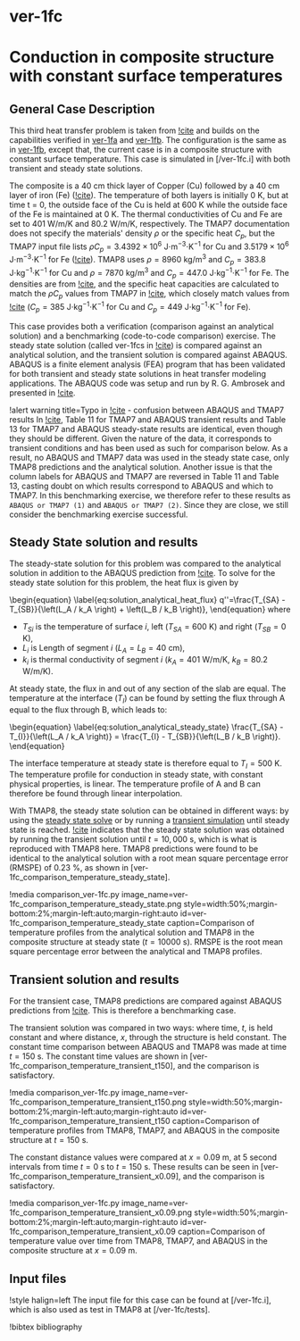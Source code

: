 # ver-1fc

# Conduction in composite structure with constant surface temperatures

## General Case Description

This third heat transfer problem is taken from [!cite](ambrosek2008verification) and builds on the capabilities verified in [ver-1fa](ver-1fa.md) and [ver-1fb](ver-1fb.md).
The configuration is the same as in [ver-1fb](ver-1fb.md), except that, the current case is in a composite structure with constant surface temperature. This case is simulated in [/ver-1fc.i] with both transient and steady state solutions.

The composite is a 40 cm thick layer of Copper (Cu) followed by a 40 cm layer of iron (Fe) ([!cite](ambrosek2008verification)). The temperature of both layers is initially 0 K, but at time t = 0, the outside face of the Cu is held at 600 K while the outside face of the Fe is maintained at 0 K.
The thermal conductivities of Cu and Fe are set to 401 W/m/K and 80.2 W/m/K, respectively. The TMAP7 documentation does not specify the materials' density $\rho$ or the specific heat $C_p$, but the TMAP7 input file lists $\rho C_p = 3.4392 \times 10^6$ J$\cdot$m$^{-3}\cdot$K$^{-1}$ for Cu and $3.5179 \times 10^6$ J$\cdot$m$^{-3}\cdot$K$^{-1}$ for Fe ([!cite](ambrosek2008verification)). TMAP8 uses $\rho = 8960$ kg/m$^{3}$ and $C_p =  383.8$ J$\cdot$kg$^{-1}\cdot$K$^{-1}$ for Cu and $\rho = 7870$ kg/m$^{3}$ and $C_p = 447.0$ J$\cdot$kg$^{-1}\cdot$K$^{-1}$ for Fe. The densities are from [!cite](Haynes2015), and the specific heat capacities are calculated to match the $\rho C_p$ values from TMAP7 in [!cite](ambrosek2008verification), which closely match values from [!cite](Haynes2015) ($C_p =  385$ J$\cdot$kg$^{-1}\cdot$K$^{-1}$ for Cu and $C_p =  449$ J$\cdot$kg$^{-1}\cdot$K$^{-1}$ for Fe).

This case provides both a verification (comparison against an analytical solution) and a benchmarking (code-to-code comparison) exercise. The steady state solution (called ver-1fcs in [!cite](ambrosek2008verification)) is compared against an analytical solution, and the transient solution is compared against ABAQUS. ABAQUS is a finite element analysis (FEA) program that has been validated for both transient and steady state solutions in heat transfer modeling applications. The ABAQUS code was setup and run by R. G. Ambrosek and presented in [!cite](ambrosek2008verification).

!alert warning title=Typo in [!cite](ambrosek2008verification) - confusion between ABAQUS and TMAP7 results
In [!cite](ambrosek2008verification), Table 11 for TMAP7 and ABAQUS transient results and Table 13 for TMAP7 and ABAQUS steady-state results are identical, even though they should be different. Given the nature of the data, it corresponds to transient conditions and has been used as such for comparison below. As a result, no ABAQUS and TMAP7 data was used in the steady state case, only TMAP8 predictions and the analytical solution.
Another issue is that the column labels for ABAQUS and TMAP7 are reversed in Table 11 and Table 13, casting doubt on which results correspond to ABAQUS and which to TMAP7. In this benchmarking exercise, we therefore refer to these results as `ABAQUS or TMAP7 (1)` and `ABAQUS or TMAP7 (2)`. Since they are close, we still consider the benchmarking exercise successful.

## Steady State solution and results

The steady-state solution for this problem was compared to the analytical solution in addition to the ABAQUS prediction from [!cite](ambrosek2008verification).
To solve for the steady state solution for this problem, the heat flux is given by

\begin{equation} \label{eq:solution_analytical_heat_flux}
q''=\frac{T_{SA} - T_{SB}}{\left(L_A / k_A \right) + \left(L_B / k_B \right)},
\end{equation}
where

- $T_{Si}$ is the temperature of surface $i$, left ($T_{SA}=600$ K) and right ($T_{SB}=0$ K),
- $L_i$ is Length of segment $i$ ($L_A=L_B=40$ cm),
- $k_i$ is thermal conductivity of segment $i$ ($k_A = 401$ W/m/K, $k_B = 80.2$ W/m/K).

At steady state, the flux in and out of any section of the slab are equal. The temperature at the interface ($T_I$) can be found by setting the flux through A equal to the flux through B, which leads to:

\begin{equation} \label{eq:solution_analytical_steady_state}
\frac{T_{SA} - T_{I}}{\left(L_A / k_A \right)} = \frac{T_{I} - T_{SB}}{\left(L_B / k_B \right)}.
\end{equation}

The interface temperature at steady state is therefore equal to $T_I = 500$ K. The temperature profile for conduction in steady state, with constant physical properties, is linear. The temperature profile of A and B can therefore be found through linear interpolation.

With TMAP8, the steady state solution can be obtained in different ways: by using the [steady state solve](source/executioners/Steady.md) or by running a [transient simulation](source/executioners/Transient.md) until steady state is reached.
[!cite](ambrosek2008verification) indicates that the steady state solution was obtained by running the transient solution until $t=10,000$ s, which is what is reproduced with TMAP8 here.
TMAP8 predictions were found to be identical to the analytical solution with a root mean square percentage error (RMSPE) of 0.23 %, as shown in [ver-1fc_comparison_temperature_steady_state].

!media comparison_ver-1fc.py
       image_name=ver-1fc_comparison_temperature_steady_state.png
       style=width:50%;margin-bottom:2%;margin-left:auto;margin-right:auto
       id=ver-1fc_comparison_temperature_steady_state
       caption=Comparison of temperature profiles from the analytical solution and TMAP8 in the composite structure at steady state ($t = 10000$ s). RMSPE is the root mean square percentage error between the analytical and TMAP8 profiles.

## Transient solution and results

For the transient case, TMAP8 predictions are compared against ABAQUS predictions from [!cite](ambrosek2008verification). This is therefore a benchmarking case.

The transient solution was compared in two ways: where time, $t$, is held constant and where distance, $x$, through the structure is held constant.
The constant time comparison between ABAQUS and TMAP8 was made at time $t = 150$ s.
The constant time values are shown in [ver-1fc_comparison_temperature_transient_t150], and the comparison is satisfactory.

!media comparison_ver-1fc.py
       image_name=ver-1fc_comparison_temperature_transient_t150.png
       style=width:50%;margin-bottom:2%;margin-left:auto;margin-right:auto
       id=ver-1fc_comparison_temperature_transient_t150
       caption=Comparison of temperature profiles from TMAP8, TMAP7, and ABAQUS in the composite structure at $t = 150$ s.

The constant distance values were compared at $x = 0.09$ m, at 5 second intervals from time
$t = 0$ s to $t = 150$ s. These results can be seen in [ver-1fc_comparison_temperature_transient_x0.09], and the comparison is satisfactory.

!media comparison_ver-1fc.py
       image_name=ver-1fc_comparison_temperature_transient_x0.09.png
       style=width:50%;margin-bottom:2%;margin-left:auto;margin-right:auto
       id=ver-1fc_comparison_temperature_transient_x0.09
       caption=Comparison of temperature value over time from TMAP8, TMAP7, and ABAQUS in the composite structure at $x = 0.09$ m.

## Input files

!style halign=left
The input file for this case can be found at [/ver-1fc.i], which is also used as test in TMAP8 at [/ver-1fc/tests].

!bibtex bibliography
